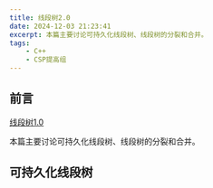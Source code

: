 ```yaml
---
title: 线段树2.0
date: 2024-12-03 21:23:41
excerpt: 本篇主要讨论可持久化线段树、线段树的分裂和合并。
tags:
    - C++
    - CSP提高组
---
```


## 前言

[线段树1.0](https://xingchen8800.github.io/2024/08/26/d12/)

本篇主要讨论可持久化线段树、线段树的分裂和合并。

## 可持久化线段树